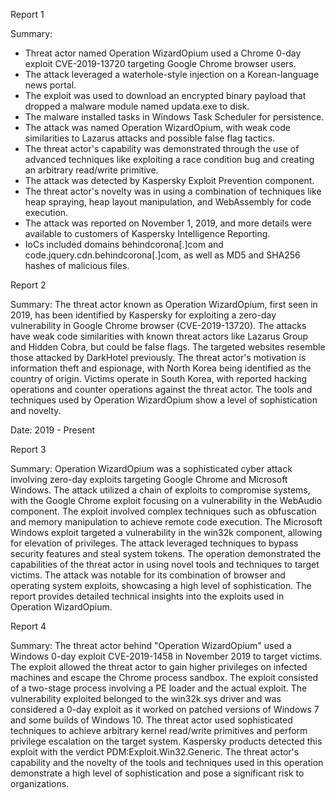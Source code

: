 
Report 1

Summary:
- Threat actor named Operation WizardOpium used a Chrome 0-day exploit CVE-2019-13720 targeting Google Chrome browser users.
- The attack leveraged a waterhole-style injection on a Korean-language news portal.
- The exploit was used to download an encrypted binary payload that dropped a malware module named updata.exe to disk.
- The malware installed tasks in Windows Task Scheduler for persistence.
- The attack was named Operation WizardOpium, with weak code similarities to Lazarus attacks and possible false flag tactics.
- The threat actor's capability was demonstrated through the use of advanced techniques like exploiting a race condition bug and creating an arbitrary read/write primitive.
- The attack was detected by Kaspersky Exploit Prevention component.
- The threat actor's novelty was in using a combination of techniques like heap spraying, heap layout manipulation, and WebAssembly for code execution.
- The attack was reported on November 1, 2019, and more details were available to customers of Kaspersky Intelligence Reporting.
- IoCs included domains behindcorona[.]com and code.jquery.cdn.behindcorona[.]com, as well as MD5 and SHA256 hashes of malicious files.





Report 2

Summary:
The threat actor known as Operation WizardOpium, first seen in 2019, has been identified by Kaspersky for exploiting a zero-day vulnerability in Google Chrome browser (CVE-2019-13720). The attacks have weak code similarities with known threat actors like Lazarus Group and Hidden Cobra, but could be false flags. The targeted websites resemble those attacked by DarkHotel previously. The threat actor's motivation is information theft and espionage, with North Korea being identified as the country of origin. Victims operate in South Korea, with reported hacking operations and counter operations against the threat actor. The tools and techniques used by Operation WizardOpium show a level of sophistication and novelty. 

Date: 2019 - Present





Report 3

Summary:
Operation WizardOpium was a sophisticated cyber attack involving zero-day exploits targeting Google Chrome and Microsoft Windows. The attack utilized a chain of exploits to compromise systems, with the Google Chrome exploit focusing on a vulnerability in the WebAudio component. The exploit involved complex techniques such as obfuscation and memory manipulation to achieve remote code execution. The Microsoft Windows exploit targeted a vulnerability in the win32k component, allowing for elevation of privileges. The attack leveraged techniques to bypass security features and steal system tokens. The operation demonstrated the capabilities of the threat actor in using novel tools and techniques to target victims. The attack was notable for its combination of browser and operating system exploits, showcasing a high level of sophistication. The report provides detailed technical insights into the exploits used in Operation WizardOpium.





Report 4

Summary:
The threat actor behind "Operation WizardOpium" used a Windows 0-day exploit CVE-2019-1458 in November 2019 to target victims. The exploit allowed the threat actor to gain higher privileges on infected machines and escape the Chrome process sandbox. The exploit consisted of a two-stage process involving a PE loader and the actual exploit. The vulnerability exploited belonged to the win32k.sys driver and was considered a 0-day exploit as it worked on patched versions of Windows 7 and some builds of Windows 10. The threat actor used sophisticated techniques to achieve arbitrary kernel read/write primitives and perform privilege escalation on the target system. Kaspersky products detected this exploit with the verdict PDM:Exploit.Win32.Generic. The threat actor's capability and the novelty of the tools and techniques used in this operation demonstrate a high level of sophistication and pose a significant risk to organizations.


